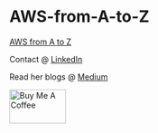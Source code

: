 # AWS-from-A-to-Z

<a href="https://dasikamadhu.github.io/AWS-from-A-to-Z/index.html" target="_blank"> AWS from A to Z </a>

<p> Contact @ <a href="https://www.linkedin.com/in/dasika-madhu-nimeshika/" target="_blank"> LinkedIn </a></p>
<p>Read her blogs @ <a href="https://madhue.medium.com" target="_blank"> Medium </a></p>

<a href="https://www.buymeacoffee.com/nimeshika" target="_blank"><img src="https://cdn.buymeacoffee.com/buttons/v2/default-yellow.png" alt="Buy Me A Coffee" style="width: 100px; height: 60px;"></a>
